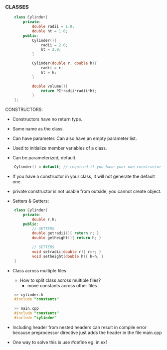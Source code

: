### CLASSES

```cpp
	class Cylinder{
		private: 
			double radii = 1.0;
			double ht = 1.0;	
		public: 
			Cylinder(){
				radii = 2.0;
				ht = 2.0;
			}

			Cylinder(double r, double h){
				radii = r;
				ht = h;	
			}

			double volume(){
				return PI*radii*radii*ht;
			}	
	};	
```

CONSTRUCTORS: 

* Constructors have no return type. 

* Same name as the class.

* Can have parameter. Can also have an empty parameter list.

* Used to initialize member variables of a class. 

* Can be parameterized, default.

```cpp
	Cylinder() = default; // required if you have your own constructor
```

* If you have a constructor in your class, it will not generate the default one.

* private constructor is not usable from outside, you cannot create object.

* Setters & Getters: 

```cpp
	class Cylinder{
		private:
			double r,h;
		public: 
			// GETTERS
			double getradii(){ return r; }
			double getheight(){ return h; }
			
			// SETTERS
			void setradii(double r){ r=r; } 
			void setheight(double h){ h=h; }
	}
```
* Class across multiple files 

	- How to split class across multiple files? 
		- move constants across other files

```cpp
	>> cylinder.h 
	#include "constants"
	
	>> main.cpp 
	#include "constants"
	#include "cylinder"
```
* Including header from nested headers can result in compile error because preprocessor directive just adds the header in the file main.cpp

* One way to solve this is use #define eg. in ex1 


